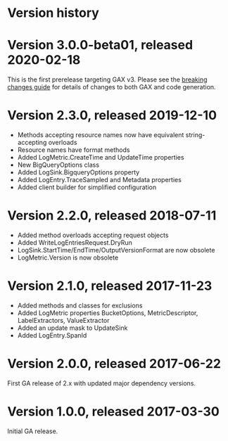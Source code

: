 # Version history

# Version 3.0.0-beta01, released 2020-02-18

This is the first prerelease targeting GAX v3. Please see the [breaking changes
guide](https://googleapis.github.io/google-cloud-dotnet/docs/guides/breaking-gax2.html)
for details of changes to both GAX and code generation.

# Version 2.3.0, released 2019-12-10

- Methods accepting resource names now have equivalent string-accepting overloads
- Resource names have format methods
- Added LogMetric.CreateTime and UpdateTime properties
- New BigQueryOptions class
- Added LogSink.BigqueryOptions property
- Added LogEntry.TraceSampled and Metadata properties
- Added client builder for simplified configuration

# Version 2.2.0, released 2018-07-11

- Added method overloads accepting request objects
- Added WriteLogEntriesRequest.DryRun
- LogSink.StartTime/EndTime/OutputVersionFormat are now obsolete
- LogMetric.Version is now obsolete

# Version 2.1.0, released 2017-11-23

- Added methods and classes for exclusions
- Added LogMetric properties BucketOptions, MetricDescriptor, LabelExtractors, ValueExtractor
- Added an update mask to UpdateSink
- Added LogEntry.SpanId

# Version 2.0.0, released 2017-06-22

First GA release of 2.x with updated major dependency versions.

# Version 1.0.0, released 2017-03-30

Initial GA release.
